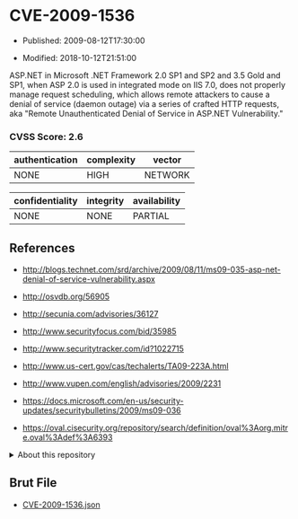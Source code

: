 # CVE-2009-1536

- Published: 2009-08-12T17:30:00

- Modified: 2018-10-12T21:51:00

ASP.NET in Microsoft .NET Framework 2.0 SP1 and SP2 and 3.5 Gold and SP1, when ASP 2.0 is used in integrated mode on IIS 7.0, does not properly manage request scheduling, which allows remote attackers to cause a denial of service (daemon outage) via a series of crafted HTTP requests, aka "Remote Unauthenticated Denial of Service in ASP.NET Vulnerability."

### CVSS Score: **2.6**

| authentication | complexity | vector |
| --- | --- | --- |
| NONE | HIGH | NETWORK |

| confidentiality | integrity | availability |
| --- | --- | --- |
| NONE | NONE | PARTIAL |

## References

* http://blogs.technet.com/srd/archive/2009/08/11/ms09-035-asp-net-denial-of-service-vulnerability.aspx

* http://osvdb.org/56905

* http://secunia.com/advisories/36127

* http://www.securityfocus.com/bid/35985

* http://www.securitytracker.com/id?1022715

* http://www.us-cert.gov/cas/techalerts/TA09-223A.html

* http://www.vupen.com/english/advisories/2009/2231

* https://docs.microsoft.com/en-us/security-updates/securitybulletins/2009/ms09-036

* https://oval.cisecurity.org/repository/search/definition/oval%3Aorg.mitre.oval%3Adef%3A6393

<details>
<summary>About this repository</summary> 

  This repository is part of the project [Live Hack CVE](https://github.com/Live-Hack-CVE). Main website can be found [www.live-hack.org](https://www.live-hack.org) 
  
  Made by [Sn0wAlice](https://github.com/Sn0wAlice) for the people that care about security and need to have a feed of the latest CVEs. Hope you enjoy it, don't forget to star the repo and follow me on [Twitter](https://twitter.com/Sn0wAlice) and [Github](https://github.com/Sn0wAlice). And that is my [personnal website](https://www.alice-snow.me/)

  - [Home Page](https://github.com/Live-Hack-CVE)
  - [Framework](https://github.com/Live-Hack-CVE/cve-framework)
  - [CVE database](https://github.com/Live-Hack-CVE/full_database)
  - [Changelog](https://github.com/Live-Hack-CVE/Changelog)
</details>

## Brut File

* [CVE-2009-1536.json](https://raw.githubusercontent.com/Live-Hack-CVE/full_database/main/cves/2009/CVE-2009-1536.json)

